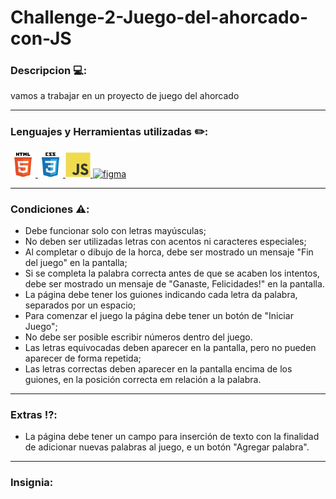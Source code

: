 # Challenge-2-Juego-del-ahorcado-con-JS

### Descripcion :computer::

vamos a trabajar en un proyecto de juego del ahorcado

<hr>

### Lenguajes y Herramientas utilizadas :pencil2::

<p align="left"> <a href="https://www.w3.org/html/" target="_blank" rel="noreferrer"> <img src="https://raw.githubusercontent.com/devicons/devicon/master/icons/html5/html5-original-wordmark.svg" alt="html5" width="40" height="40"/> </a><a href="https://www.w3schools.com/css/" target="_blank" rel="noreferrer"> <img src="https://raw.githubusercontent.com/devicons/devicon/master/icons/css3/css3-original-wordmark.svg" alt="css3" width="40" height="40"/> </a><a href="https://developer.mozilla.org/en-US/docs/Web/JavaScript" target="_blank" rel="noreferrer"> <img src="https://raw.githubusercontent.com/devicons/devicon/master/icons/javascript/javascript-original.svg" alt="javascript" width="40" height="40"/> </a><a href="https://www.figma.com/" target="_blank" rel="noreferrer"> <img src="https://www.vectorlogo.zone/logos/figma/figma-icon.svg" alt="figma" width="40" height="40"/> </a></p>

<hr>

### Condiciones :warning::

* Debe funcionar solo con letras mayúsculas;
* No deben ser utilizadas letras con acentos ni caracteres especiales;
* Al completar o dibujo de la horca, debe ser mostrado un mensaje "Fin del juego" en la pantalla;
* Si se completa la palabra correcta antes de que se acaben los intentos, debe ser mostrado un mensaje de "Ganaste, Felicidades!" en la pantalla.
* La página debe tener los guiones indicando cada letra da palabra, separados por un espacio;
* Para comenzar el juego la página debe tener un botón de "Iniciar Juego";
* No debe ser posible escribir números dentro del juego.
* Las letras equivocadas deben aparecer en la pantalla, pero no pueden aparecer de forma repetida;
* Las letras correctas deben aparecer en la pantalla encima de los guiones, en la posición correcta em relación a la palabra.

<hr>

### Extras :interrobang::

* La página debe tener un campo para inserción de texto con la finalidad de adicionar nuevas palabras al juego, e un botón "Agregar palabra".

<hr>

### Insignia:
